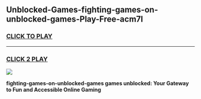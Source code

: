 
## Unblocked-Games-fighting-games-on-unblocked-games-Play-Free-acm7l
<h3>
<a href="https://premium76.site?title=fighting-games-on-unblocked-games&ref=21A">CLICK TO PLAY</a></h3>
<hr>

<h3>
<a href="https://premium76.site?title=fighting-games-on-unblocked-games&ref=21A">CLICK 2 PLAY</a>
  
</h3>

<a href="https://premium76.site?title=fighting-games-on-unblocked-games&ref=21A"><img src="https://clearcache.store/games.png"></a>


**fighting-games-on-unblocked-games games unblocked: Your Gateway to Fun and Accessible Online Gaming**
